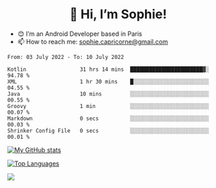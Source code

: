 <h1 align="center"> 👋 Hi, I’m Sophie! </h1>  

- 😊 I’m an Android Developer based in Paris
- 📫 How to reach me: sophie.capricorne@gmail.com


<!--START_SECTION:waka-->

```text
From: 03 July 2022 - To: 10 July 2022

Kotlin                 31 hrs 14 mins  ███████████████████████▓░   94.78 %
XML                    1 hr 30 mins    █░░░░░░░░░░░░░░░░░░░░░░░░   04.55 %
Java                   10 mins         ░░░░░░░░░░░░░░░░░░░░░░░░░   00.55 %
Groovy                 1 min           ░░░░░░░░░░░░░░░░░░░░░░░░░   00.07 %
Markdown               0 secs          ░░░░░░░░░░░░░░░░░░░░░░░░░   00.03 %
Shrinker Config File   0 secs          ░░░░░░░░░░░░░░░░░░░░░░░░░   00.01 %
```

<!--END_SECTION:waka-->

[![My GitHub stats](https://github-readme-stats.vercel.app/api?username=sophicapri&show_icons=true&theme=buefy)](https://github.com/anuraghazra/github-readme-stats)

[![Top Languages](https://github-readme-stats.vercel.app/api/top-langs/?username=sophicapri&langs_count=2&layout=compact)](https://github.com/anuraghazra/github-readme-stats)

![](https://github-readme-streak-stats.herokuapp.com/?user=sophicapri)
